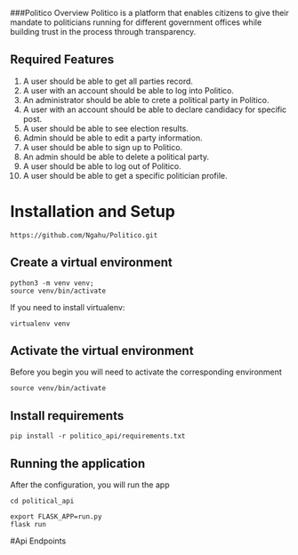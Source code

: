 ###Politico Overview
Politico is a platform that enables citizens to give their mandate to politicians running for different government offices while building trust in the process through transparency.





## Required Features

1. A user should be able to get all parties record.
2. A user with an account should be able to log into Politico.
3. An administrator should be able to crete a political party in Politico.
4. A user with an account should be able to declare candidacy for specific post.
5. A user should be able to see election results.
6. Admin should be able to edit a party information.
7. A user should be able to sign up to Politico.
8. An admin should be able to delete a political party.
9.  A user should be able to log out of Politico.
10.  A user should be able to get a specific politician profile.




# Installation and Setup
```
https://github.com/Ngahu/Politico.git
```


## Create a virtual environment

```
python3 -m venv venv;
source venv/bin/activate
```
If you need to install virtualenv:
```
virtualenv venv
```

## Activate the virtual environment
Before you begin you will need to activate the corresponding environment
```
source venv/bin/activate
```
## Install requirements
```
pip install -r politico_api/requirements.txt
```


## Running the application
After the configuration, you will run the app 
```
cd political_api

export FLASK_APP=run.py
flask run
```


#Api Endpoints
